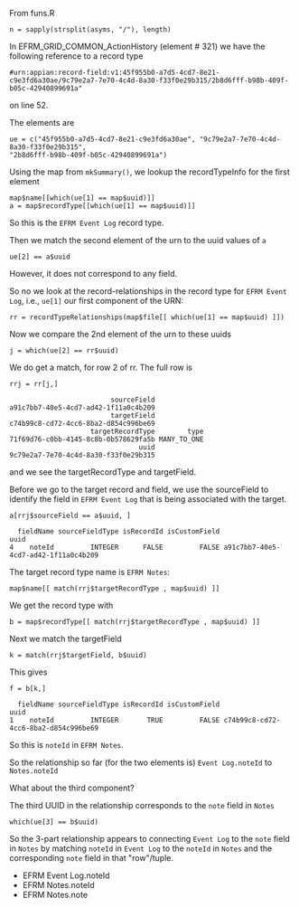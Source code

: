 From funs.R
```
n = sapply(strsplit(asyms, "/"), length)
```

In EFRM_GRID_COMMON_ActionHistory  (element # 321) 
we have the following reference to a record type
```
#urn:appian:record-field:v1:45f955b0-a7d5-4cd7-8e21-c9e3fd6a30ae/9c79e2a7-7e70-4c4d-8a30-f33f0e29b315/2b8d6fff-b98b-409f-b05c-42940899691a"
```
on line 52.

The elements are 
```
ue = c("45f955b0-a7d5-4cd7-8e21-c9e3fd6a30ae", "9c79e2a7-7e70-4c4d-8a30-f33f0e29b315", 
"2b8d6fff-b98b-409f-b05c-42940899691a")
```

Using the map from `mkSummary()`, we lookup the recordTypeInfo for the first element
```
map$name[[which(ue[1] == map$uuid)]]
a = map$recordType[[which(ue[1] == map$uuid)]]
```
So this is the `EFRM Event Log` record type.

Then we match the second element of the urn to the uuid values of `a`
```
ue[2] == a$uuid
```
However, it does not correspond to any field.

So no we look at the record-relationships in the record type for `EFRM Event Log`, i.e., `ue[1]` our
first component of the URN:
```
rr = recordTypeRelationships(map$file[[ which(ue[1] == map$uuid) ]])
```
Now we compare the 2nd element of the urn to these uuids
```
j = which(ue[2] == rr$uuid)
```
We do get a match, for row 2 of rr.
The full row is
```
rrj = rr[j,]
```
```
                         sourceField
a91c7bb7-40e5-4cd7-ad42-1f11a0c4b209
                         targetField
c74b99c8-cd72-4cc6-8ba2-d854c996be69
                    targetRecordType        type
71f69d76-c0bb-4145-8c8b-0b578629fa5b MANY_TO_ONE
                                uuid
9c79e2a7-7e70-4c4d-8a30-f33f0e29b315
```
and we see the targetRecordType and targetField.

Before we go to the target record and field, 
we use the sourceField to identify the field in `EFRM Event Log`
that is being associated with the target.
```
a[rrj$sourceField == a$uuid, ]
```
```
  fieldName sourceFieldType isRecordId isCustomField                                 uuid
4    noteId         INTEGER      FALSE         FALSE a91c7bb7-40e5-4cd7-ad42-1f11a0c4b209
```


The target record type name is `EFRM Notes`:
```
map$name[[ match(rrj$targetRecordType , map$uuid) ]]
```
We get the record type with
```
b = map$recordType[[ match(rrj$targetRecordType , map$uuid) ]]
```

Next we match the targetField
```
k = match(rrj$targetField, b$uuid)
```
This gives
```
f = b[k,]
```
```
  fieldName sourceFieldType isRecordId isCustomField                                 uuid
1    noteId         INTEGER       TRUE         FALSE c74b99c8-cd72-4cc6-8ba2-d854c996be69
```

So this is `noteId` in `EFRM Notes`.

So the relationship so far (for the two elements is)
`Event Log.noteId` to `Notes.noteId`

What about the third component?

The third UUID in the relationship corresponds to the `note` field in `Notes`
```
which(ue[3] == b$uuid)
```

So the 3-part relationship  appears to connecting
`Event Log` to the `note` field in `Notes` by matching `noteId` in `Event Log` to 
the `noteId` in `Notes` and the corresponding `note` field in that "row"/tuple.

+ EFRM Event Log.noteId
+ EFRM Notes.noteId
+ EFRM Notes.note


